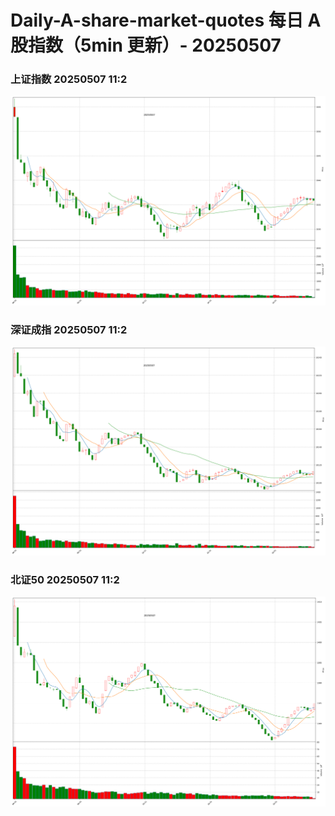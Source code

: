 
# Daily-A-share-market-quotes 每日 A 股指数（5min 更新）- 20250507

### 上证指数 20250507 11:2
![](./fig/2025/5/20250507-sh000001.png)

### 深证成指 20250507 11:2
![](./fig/2025/5/20250507-sz399001.png)

### 北证50 20250507 11:2
![](./fig/2025/5/20250507-bj899050.png)
